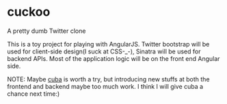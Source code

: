 cuckoo
======

A pretty dumb Twitter clone

This is a toy project for playing with AngularJS. Twitter bootstrap will be used for client-side design(I suck at CSS-_-), Sinatra will be used for backend APIs. Most of the application logic will be on the front end Angular side.

NOTE: Maybe [cuba](http://cuba.is/) is worth a try, but introducing new stuffs at both the frontend and backend maybe too much work. I think I will give cuba a chance next time:)
